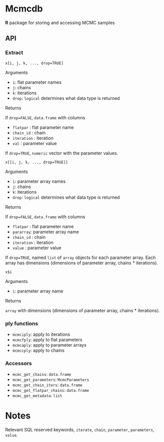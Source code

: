 # Mcmcdb

**R** package for storing and accessing MCMC samples


## API

### Extract

```
x[i, j, k, ..., drop=TRUE]
```

Arguments 

- `i`: flat parameter names
- `j`: chains
- `k`: iterations
- `drop`: `logical` determines what data type is returned

Returns

If `drop=FALSE`, `data.frame` with columns

- `flatpar` : flat parameter name
- `chain_id` : chain 
- `iteration` : iteration
- `val` : parameter value

If `drop=TRUE`, `numeric` vector with the parameter values.

```
x[[i, j, k, ..., drop=TRUE]]
```

Arguments 

- `i`: parameter array names
- `j`: chains
- `k`: iterations
- `drop`: `logical` determines what data type is returned

Returns

If `drop=FALSE`, `data.frame` with columns

- `flatpar` : flat parameter name
- `pararray`: parameter array name
- `chain_id` : chain 
- `iteration` : iteration
- `value` : parameter value

If `drop=TRUE`, named `list` of `array` objects for each parameter
array.  Each array has dimensions (dimensions of parameter array,
chains * iterations).

```
x$i
```

Arguments

- `i`: parameter array name

Returns

`array` with dimensions (dimensions of parameter array, chains *
iterations).

### ply functions

- `mcmciply`: apply to iterations
- `mcmcfply`: apply to flat parameters
- `mcmcaply`: apply to parameter arrays
- `mcmccply`: apply to chains


### Accessors

- `mcmc_get_chains`: `data.frame`
- `mcmc_get_parameters`: `McmcParameters`
- `mcmc_get_chain_iters`: `data.frame`
- `mcmc_get_flatpar_chains`: `data.frame`
- `mcmc_get_metadata`: `list`

# Notes

Relevant SQL reserved keywords, `iterate`, `chain`, `parameter`,
`parameters`, `value`.

